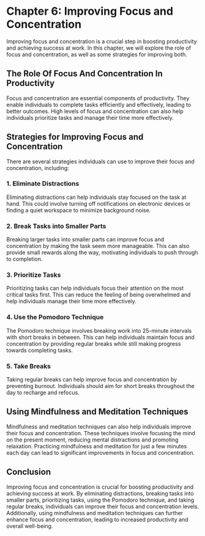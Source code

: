 # Chapter 6: Improving Focus and Concentration

Improving focus and concentration is a crucial step in boosting productivity and achieving success at work. In this chapter, we will explore the role of focus and concentration, as well as some strategies for improving both.

## The Role Of Focus And Concentration In Productivity

Focus and concentration are essential components of productivity. They enable individuals to complete tasks efficiently and effectively, leading to better outcomes. High levels of focus and concentration can also help individuals prioritize tasks and manage their time more effectively.

## Strategies for Improving Focus and Concentration

There are several strategies individuals can use to improve their focus and concentration, including:

### 1\. Eliminate Distractions

Eliminating distractions can help individuals stay focused on the task at hand. This could involve turning off notifications on electronic devices or finding a quiet workspace to minimize background noise.

### 2\. Break Tasks into Smaller Parts

Breaking larger tasks into smaller parts can improve focus and concentration by making the task seem more manageable. This can also provide small rewards along the way, motivating individuals to push through to completion.

### 3\. Prioritize Tasks

Prioritizing tasks can help individuals focus their attention on the most critical tasks first. This can reduce the feeling of being overwhelmed and help individuals manage their time more effectively.

### 4\. Use the Pomodoro Technique

The Pomodoro technique involves breaking work into 25-minute intervals with short breaks in between. This can help individuals maintain focus and concentration by providing regular breaks while still making progress towards completing tasks.

### 5\. Take Breaks

Taking regular breaks can help improve focus and concentration by preventing burnout. Individuals should aim for short breaks throughout the day to recharge and refocus.

## Using Mindfulness and Meditation Techniques

Mindfulness and meditation techniques can also help individuals improve their focus and concentration. These techniques involve focusing the mind on the present moment, reducing mental distractions and promoting relaxation. Practicing mindfulness and meditation for just a few minutes each day can lead to significant improvements in focus and concentration.

## Conclusion

Improving focus and concentration is crucial for boosting productivity and achieving success at work. By eliminating distractions, breaking tasks into smaller parts, prioritizing tasks, using the Pomodoro technique, and taking regular breaks, individuals can improve their focus and concentration levels. Additionally, using mindfulness and meditation techniques can further enhance focus and concentration, leading to increased productivity and overall well-being.
